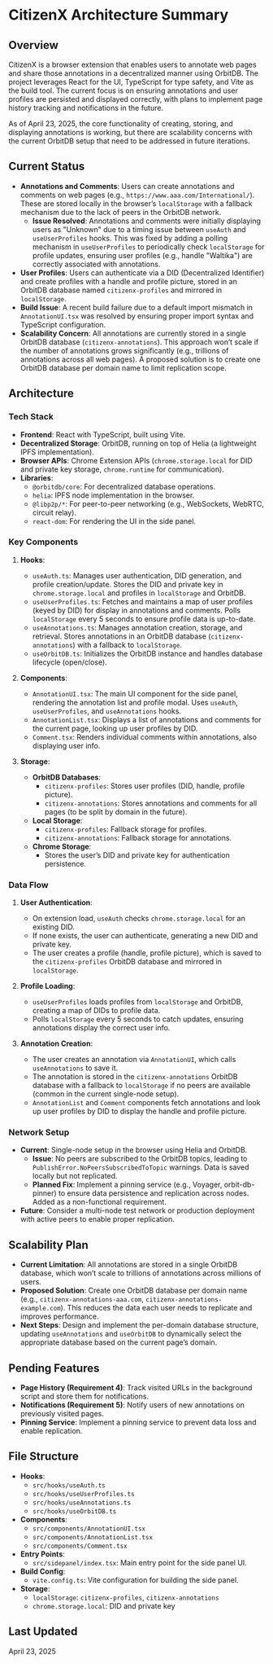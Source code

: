 # CitizenX Architecture Summary

## Overview
CitizenX is a browser extension that enables users to annotate web pages and share those annotations in a decentralized manner using OrbitDB. The project leverages React for the UI, TypeScript for type safety, and Vite as the build tool. The current focus is on ensuring annotations and user profiles are persisted and displayed correctly, with plans to implement page history tracking and notifications in the future.

As of April 23, 2025, the core functionality of creating, storing, and displaying annotations is working, but there are scalability concerns with the current OrbitDB setup that need to be addressed in future iterations.

## Current Status
- **Annotations and Comments**: Users can create annotations and comments on web pages (e.g., `https://www.aaa.com/International/`). These are stored locally in the browser’s `localStorage` with a fallback mechanism due to the lack of peers in the OrbitDB network.
  - **Issue Resolved**: Annotations and comments were initially displaying users as "Unknown" due to a timing issue between `useAuth` and `useUserProfiles` hooks. This was fixed by adding a polling mechanism in `useUserProfiles` to periodically check `localStorage` for profile updates, ensuring user profiles (e.g., handle "Waltika") are correctly associated with annotations.
- **User Profiles**: Users can authenticate via a DID (Decentralized Identifier) and create profiles with a handle and profile picture, stored in an OrbitDB database named `citizenx-profiles` and mirrored in `localStorage`.
- **Build Issue**: A recent build failure due to a default import mismatch in `AnnotationUI.tsx` was resolved by ensuring proper import syntax and TypeScript configuration.
- **Scalability Concern**: All annotations are currently stored in a single OrbitDB database (`citizenx-annotations`). This approach won’t scale if the number of annotations grows significantly (e.g., trillions of annotations across all web pages). A proposed solution is to create one OrbitDB database per domain name to limit replication scope.

## Architecture

### Tech Stack
- **Frontend**: React with TypeScript, built using Vite.
- **Decentralized Storage**: OrbitDB, running on top of Helia (a lightweight IPFS implementation).
- **Browser APIs**: Chrome Extension APIs (`chrome.storage.local` for DID and private key storage, `chrome.runtime` for communication).
- **Libraries**:
  - `@orbitdb/core`: For decentralized database operations.
  - `helia`: IPFS node implementation in the browser.
  - `@libp2p/*`: For peer-to-peer networking (e.g., WebSockets, WebRTC, circuit relay).
  - `react-dom`: For rendering the UI in the side panel.

### Key Components
1. **Hooks**:
   - `useAuth.ts`: Manages user authentication, DID generation, and profile creation/update. Stores the DID and private key in `chrome.storage.local` and profiles in `localStorage` and OrbitDB.
   - `useUserProfiles.ts`: Fetches and maintains a map of user profiles (keyed by DID) for display in annotations and comments. Polls `localStorage` every 5 seconds to ensure profile data is up-to-date.
   - `useAnnotations.ts`: Manages annotation creation, storage, and retrieval. Stores annotations in an OrbitDB database (`citizenx-annotations`) with a fallback to `localStorage`.
   - `useOrbitDB.ts`: Initializes the OrbitDB instance and handles database lifecycle (open/close).

2. **Components**:
   - `AnnotationUI.tsx`: The main UI component for the side panel, rendering the annotation list and profile modal. Uses `useAuth`, `useUserProfiles`, and `useAnnotations` hooks.
   - `AnnotationList.tsx`: Displays a list of annotations and comments for the current page, looking up user profiles by DID.
   - `Comment.tsx`: Renders individual comments within annotations, also displaying user info.

3. **Storage**:
   - **OrbitDB Databases**:
     - `citizenx-profiles`: Stores user profiles (DID, handle, profile picture).
     - `citizenx-annotations`: Stores annotations and comments for all pages (to be split by domain in the future).
   - **Local Storage**:
     - `citizenx-profiles`: Fallback storage for profiles.
     - `citizenx-annotations`: Fallback storage for annotations.
   - **Chrome Storage**:
     - Stores the user’s DID and private key for authentication persistence.

### Data Flow
1. **User Authentication**:
   - On extension load, `useAuth` checks `chrome.storage.local` for an existing DID.
   - If none exists, the user can authenticate, generating a new DID and private key.
   - The user creates a profile (handle, profile picture), which is saved to the `citizenx-profiles` OrbitDB database and mirrored in `localStorage`.

2. **Profile Loading**:
   - `useUserProfiles` loads profiles from `localStorage` and OrbitDB, creating a map of DIDs to profile data.
   - Polls `localStorage` every 5 seconds to catch updates, ensuring annotations display the correct user info.

3. **Annotation Creation**:
   - The user creates an annotation via `AnnotationUI`, which calls `useAnnotations` to save it.
   - The annotation is stored in the `citizenx-annotations` OrbitDB database with a fallback to `localStorage` if no peers are available (common in the current single-node setup).
   - `AnnotationList` and `Comment` components fetch annotations and look up user profiles by DID to display the handle and profile picture.

### Network Setup
- **Current**: Single-node setup in the browser using Helia and OrbitDB.
  - **Issue**: No peers are subscribed to the OrbitDB topics, leading to `PublishError.NoPeersSubscribedToTopic` warnings. Data is saved locally but not replicated.
  - **Planned Fix**: Implement a pinning service (e.g., Voyager, orbit-db-pinner) to ensure data persistence and replication across nodes. Added as a non-functional requirement.
- **Future**: Consider a multi-node test network or production deployment with active peers to enable proper replication.

## Scalability Plan
- **Current Limitation**: All annotations are stored in a single OrbitDB database, which won’t scale to trillions of annotations across millions of users.
- **Proposed Solution**: Create one OrbitDB database per domain name (e.g., `citizenx-annotations-aaa.com`, `citizenx-annotations-example.com`). This reduces the data each user needs to replicate and improves performance.
- **Next Steps**: Design and implement the per-domain database structure, updating `useAnnotations` and `useOrbitDB` to dynamically select the appropriate database based on the current page’s domain.

## Pending Features
- **Page History (Requirement 4)**: Track visited URLs in the background script and store them for notifications.
- **Notifications (Requirement 5)**: Notify users of new annotations on previously visited pages.
- **Pinning Service**: Implement a pinning service to prevent data loss and enable replication.

## File Structure
- **Hooks**:
  - `src/hooks/useAuth.ts`
  - `src/hooks/useUserProfiles.ts`
  - `src/hooks/useAnnotations.ts`
  - `src/hooks/useOrbitDB.ts`
- **Components**:
  - `src/components/AnnotationUI.tsx`
  - `src/components/AnnotationList.tsx`
  - `src/components/Comment.tsx`
- **Entry Points**:
  - `src/sidepanel/index.tsx`: Main entry point for the side panel UI.
- **Build Config**:
  - `vite.config.ts`: Vite configuration for building the side panel.
- **Storage**:
  - `localStorage`: `citizenx-profiles`, `citizenx-annotations`
  - `chrome.storage.local`: DID and private key

## Last Updated
April 23, 2025